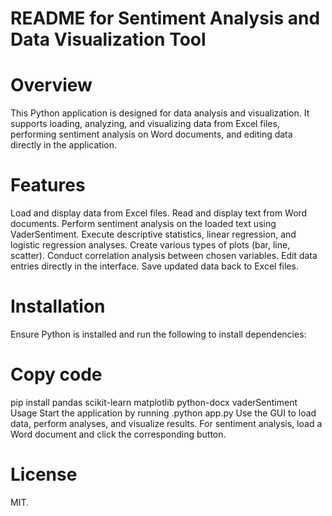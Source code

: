 # README for Sentiment Analysis and Data Visualization Tool
# Overview
This Python application is designed for data analysis and visualization. It supports loading, analyzing, and visualizing data from Excel files, performing sentiment analysis on Word documents, and editing data directly in the application.

# Features
Load and display data from Excel files.
Read and display text from Word documents.
Perform sentiment analysis on the loaded text using VaderSentiment.
Execute descriptive statistics, linear regression, and logistic regression analyses.
Create various types of plots (bar, line, scatter).
Conduct correlation analysis between chosen variables.
Edit data entries directly in the interface.
Save updated data back to Excel files.
# Installation
Ensure Python is installed and run the following to install dependencies:

# Copy code
pip install pandas scikit-learn matplotlib python-docx vaderSentiment
Usage
Start the application by running .python app.py
Use the GUI to load data, perform analyses, and visualize results.
For sentiment analysis, load a Word document and click the corresponding button.


# License
MIT.

